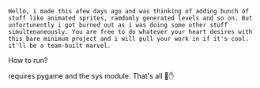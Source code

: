 ```Hello, i made this afew days ago and was thinking of adding bunch of stuff like animated sprites, ramdomly generated levels and so on. But unfortunently i got burned out as i was doing some other stuff simultenaneously. You are free to do whatever your heart desires with this bare minimum project and i will pull your work in if it's cool. it'll be a team-built marvel.```

How to run?

requires pygame and the sys module. That's all 🤚✋